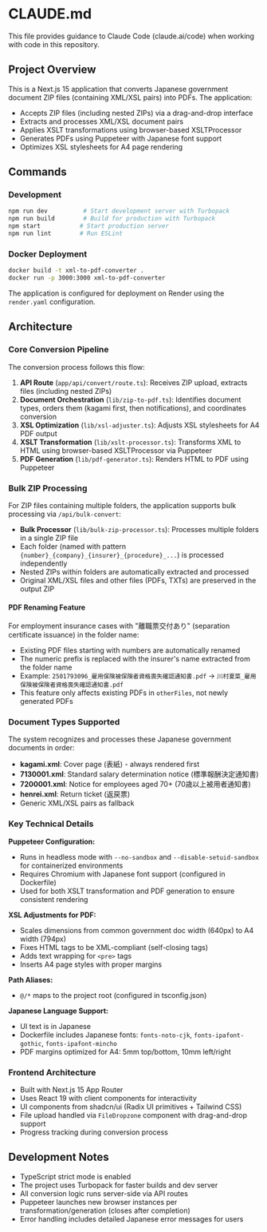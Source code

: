 # CLAUDE.md

This file provides guidance to Claude Code (claude.ai/code) when working with code in this repository.

## Project Overview

This is a Next.js 15 application that converts Japanese government document ZIP files (containing XML/XSL pairs) into PDFs. The application:
- Accepts ZIP files (including nested ZIPs) via a drag-and-drop interface
- Extracts and processes XML/XSL document pairs
- Applies XSLT transformations using browser-based XSLTProcessor
- Generates PDFs using Puppeteer with Japanese font support
- Optimizes XSL stylesheets for A4 page rendering

## Commands

### Development
```bash
npm run dev          # Start development server with Turbopack
npm run build        # Build for production with Turbopack
npm start           # Start production server
npm run lint        # Run ESLint
```

### Docker Deployment
```bash
docker build -t xml-to-pdf-converter .
docker run -p 3000:3000 xml-to-pdf-converter
```

The application is configured for deployment on Render using the `render.yaml` configuration.

## Architecture

### Core Conversion Pipeline

The conversion process follows this flow:
1. **API Route** (`app/api/convert/route.ts`): Receives ZIP upload, extracts files (including nested ZIPs)
2. **Document Orchestration** (`lib/zip-to-pdf.ts`): Identifies document types, orders them (kagami first, then notifications), and coordinates conversion
3. **XSL Optimization** (`lib/xsl-adjuster.ts`): Adjusts XSL stylesheets for A4 PDF output
4. **XSLT Transformation** (`lib/xslt-processor.ts`): Transforms XML to HTML using browser-based XSLTProcessor via Puppeteer
5. **PDF Generation** (`lib/pdf-generator.ts`): Renders HTML to PDF using Puppeteer

### Bulk ZIP Processing

For ZIP files containing multiple folders, the application supports bulk processing via `/api/bulk-convert`:
- **Bulk Processor** (`lib/bulk-zip-processor.ts`): Processes multiple folders in a single ZIP file
- Each folder (named with pattern `{number}_{company}_{insurer}_{procedure}_...`) is processed independently
- Nested ZIPs within folders are automatically extracted and processed
- Original XML/XSL files and other files (PDFs, TXTs) are preserved in the output ZIP

#### PDF Renaming Feature
For employment insurance cases with "離職票交付あり" (separation certificate issuance) in the folder name:
- Existing PDF files starting with numbers are automatically renamed
- The numeric prefix is replaced with the insurer's name extracted from the folder name
- Example: `2501793096_雇用保険被保険者資格喪失確認通知書.pdf` → `川村夏菜_雇用保険被保険者資格喪失確認通知書.pdf`
- This feature only affects existing PDFs in `otherFiles`, not newly generated PDFs

### Document Types Supported

The system recognizes and processes these Japanese government documents in order:
- **kagami.xml**: Cover page (表紙) - always rendered first
- **7130001.xml**: Standard salary determination notice (標準報酬決定通知書)
- **7200001.xml**: Notice for employees aged 70+ (70歳以上被用者通知書)
- **henrei.xml**: Return ticket (返戻票)
- Generic XML/XSL pairs as fallback

### Key Technical Details

**Puppeteer Configuration:**
- Runs in headless mode with `--no-sandbox` and `--disable-setuid-sandbox` for containerized environments
- Requires Chromium with Japanese font support (configured in Dockerfile)
- Used for both XSLT transformation and PDF generation to ensure consistent rendering

**XSL Adjustments for PDF:**
- Scales dimensions from common government doc width (640px) to A4 width (794px)
- Fixes HTML tags to be XML-compliant (self-closing tags)
- Adds text wrapping for `<pre>` tags
- Inserts A4 page styles with proper margins

**Path Aliases:**
- `@/*` maps to the project root (configured in tsconfig.json)

**Japanese Language Support:**
- UI text is in Japanese
- Dockerfile includes Japanese fonts: `fonts-noto-cjk`, `fonts-ipafont-gothic`, `fonts-ipafont-mincho`
- PDF margins optimized for A4: 5mm top/bottom, 10mm left/right

### Frontend Architecture

- Built with Next.js 15 App Router
- Uses React 19 with client components for interactivity
- UI components from shadcn/ui (Radix UI primitives + Tailwind CSS)
- File upload handled via `FileDropzone` component with drag-and-drop support
- Progress tracking during conversion process

## Development Notes

- TypeScript strict mode is enabled
- The project uses Turbopack for faster builds and dev server
- All conversion logic runs server-side via API routes
- Puppeteer launches new browser instances per transformation/generation (closes after completion)
- Error handling includes detailed Japanese error messages for users
